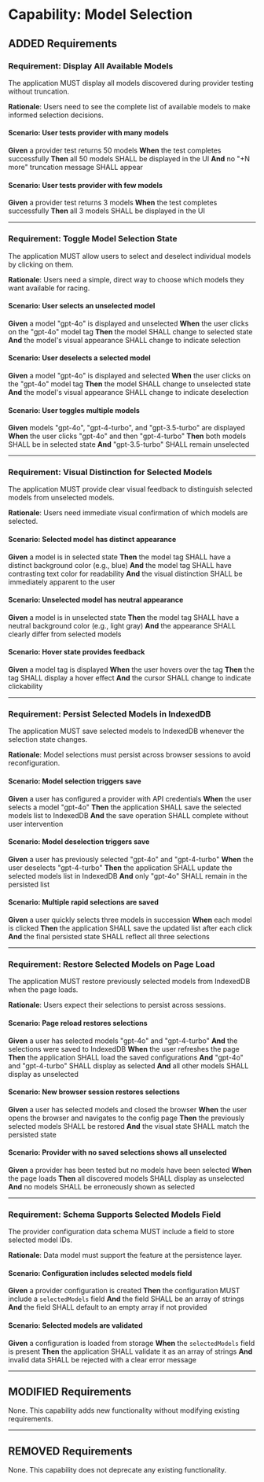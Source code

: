 # Capability: Model Selection

## ADDED Requirements

### Requirement: Display All Available Models

The application MUST display all models discovered during provider testing without truncation.

**Rationale**: Users need to see the complete list of available models to make informed selection decisions.

#### Scenario: User tests provider with many models

**Given** a provider test returns 50 models
**When** the test completes successfully
**Then** all 50 models SHALL be displayed in the UI
**And** no "+N more" truncation message SHALL appear

#### Scenario: User tests provider with few models

**Given** a provider test returns 3 models
**When** the test completes successfully
**Then** all 3 models SHALL be displayed in the UI

---

### Requirement: Toggle Model Selection State

The application MUST allow users to select and deselect individual models by clicking on them.

**Rationale**: Users need a simple, direct way to choose which models they want available for racing.

#### Scenario: User selects an unselected model

**Given** a model "gpt-4o" is displayed and unselected
**When** the user clicks on the "gpt-4o" model tag
**Then** the model SHALL change to selected state
**And** the model's visual appearance SHALL change to indicate selection

#### Scenario: User deselects a selected model

**Given** a model "gpt-4o" is displayed and selected
**When** the user clicks on the "gpt-4o" model tag
**Then** the model SHALL change to unselected state
**And** the model's visual appearance SHALL change to indicate deselection

#### Scenario: User toggles multiple models

**Given** models "gpt-4o", "gpt-4-turbo", and "gpt-3.5-turbo" are displayed
**When** the user clicks "gpt-4o" and then "gpt-4-turbo"
**Then** both models SHALL be in selected state
**And** "gpt-3.5-turbo" SHALL remain unselected

---

### Requirement: Visual Distinction for Selected Models

The application MUST provide clear visual feedback to distinguish selected models from unselected models.

**Rationale**: Users need immediate visual confirmation of which models are selected.

#### Scenario: Selected model has distinct appearance

**Given** a model is in selected state
**Then** the model tag SHALL have a distinct background color (e.g., blue)
**And** the model tag SHALL have contrasting text color for readability
**And** the visual distinction SHALL be immediately apparent to the user

#### Scenario: Unselected model has neutral appearance

**Given** a model is in unselected state
**Then** the model tag SHALL have a neutral background color (e.g., light gray)
**And** the appearance SHALL clearly differ from selected models

#### Scenario: Hover state provides feedback

**Given** a model tag is displayed
**When** the user hovers over the tag
**Then** the tag SHALL display a hover effect
**And** the cursor SHALL change to indicate clickability

---

### Requirement: Persist Selected Models in IndexedDB

The application MUST save selected models to IndexedDB whenever the selection state changes.

**Rationale**: Model selections must persist across browser sessions to avoid reconfiguration.

#### Scenario: Model selection triggers save

**Given** a user has configured a provider with API credentials
**When** the user selects a model "gpt-4o"
**Then** the application SHALL save the selected models list to IndexedDB
**And** the save operation SHALL complete without user intervention

#### Scenario: Model deselection triggers save

**Given** a user has previously selected "gpt-4o" and "gpt-4-turbo"
**When** the user deselects "gpt-4-turbo"
**Then** the application SHALL update the selected models list in IndexedDB
**And** only "gpt-4o" SHALL remain in the persisted list

#### Scenario: Multiple rapid selections are saved

**Given** a user quickly selects three models in succession
**When** each model is clicked
**Then** the application SHALL save the updated list after each click
**And** the final persisted state SHALL reflect all three selections

---

### Requirement: Restore Selected Models on Page Load

The application MUST restore previously selected models from IndexedDB when the page loads.

**Rationale**: Users expect their selections to persist across sessions.

#### Scenario: Page reload restores selections

**Given** a user has selected models "gpt-4o" and "gpt-4-turbo"
**And** the selections were saved to IndexedDB
**When** the user refreshes the page
**Then** the application SHALL load the saved configurations
**And** "gpt-4o" and "gpt-4-turbo" SHALL display as selected
**And** all other models SHALL display as unselected

#### Scenario: New browser session restores selections

**Given** a user has selected models and closed the browser
**When** the user opens the browser and navigates to the config page
**Then** the previously selected models SHALL be restored
**And** the visual state SHALL match the persisted state

#### Scenario: Provider with no saved selections shows all unselected

**Given** a provider has been tested but no models have been selected
**When** the page loads
**Then** all discovered models SHALL display as unselected
**And** no models SHALL be erroneously shown as selected

---

### Requirement: Schema Supports Selected Models Field

The provider configuration data schema MUST include a field to store selected model IDs.

**Rationale**: Data model must support the feature at the persistence layer.

#### Scenario: Configuration includes selected models field

**Given** a provider configuration is created
**Then** the configuration MUST include a `selectedModels` field
**And** the field SHALL be an array of strings
**And** the field SHALL default to an empty array if not provided

#### Scenario: Selected models are validated

**Given** a configuration is loaded from storage
**When** the `selectedModels` field is present
**Then** the application SHALL validate it as an array of strings
**And** invalid data SHALL be rejected with a clear error message

---

## MODIFIED Requirements

None. This capability adds new functionality without modifying existing requirements.

---

## REMOVED Requirements

None. This capability does not deprecate any existing functionality.
